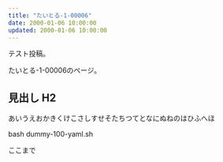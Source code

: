 ```yaml
---
title: "たいとる-1-00006"
date: 2000-01-06 10:00:00
updated: 2000-01-06 10:00:00
---
```


テスト投稿。

たいとる-1-00006のページ。


## 見出し H2

あいうえおかきくけこさしすせそたちつてとなにぬねのはひふへほ

bash dummy-100-yaml.sh


ここまで
